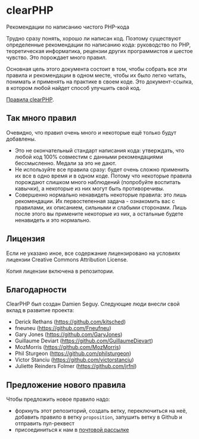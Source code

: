 # clearPHP

Рекомендации по написанию чистого PHP-кода 

Трудно сразу понять, хорошо ли написан код. Поэтому существуют определенные рекомендации по написанию кода: 
руководство по PHP, теоретическая информатика, рецензии других программистов и шестое чувство. Это порождает много 
правил.

Основная цель этого документа состоит в том, чтобы собрать все эти правила и рекомендации в одном месте, чтобы их было 
легко читать, понимать и применять на практике в своем коде. Это документ-ссылка, в котором любой найдет способ 
улучшить свой код.

<a href="rules/README.md">Правила clearPHP</a>.

## Так много правил
Очевидно, что правил очень много и некоторые ещё только будут добавлены.

* Это не окончательный стандарт написания кода: утверждать, что любой код 100% совместим с данными рекомендациями 
бессмысленно. Медали за это не дают.
* Не используйте все правила сразу: будет очень сложно применить их все в одно время и в одном коде. Потому что 
некоторые правила порождают слишком много наблюдений (попробуйте воспитать кавычки), а некоторые из них могут быть 
противоречивы. 
* Совершенно нормально ненавидеть некоторые правила: это лишь рекомендации. Их первостепенная задача - ознакомить вас с 
правилами, их описанием, сильными и слабыми сторонами. Лишь после этого вы примените некоторые из них, а остальные 
будете ненавидеть и это нормально. 

## Лицензия

Если не указано иное, все содержание лицензировано на условиях лицензии Creative Commons Attribution License.

Копия лицензии включена в репозитории.

## Благодарности

ClearPHP был создан Damien Seguy. Следующие люди внесли свой вклад в развитие проекта:

* Derick Rethans (https://github.com/kitsched)
* fneuneu (https://github.com/Fneufneu)
* Gary Jones (https://github.com/GaryJones)
* Guillaume Deviart (https://github.com/GuillaumeDievart)
* MozMorris (https://github.com/MozMorris)
* Phil Sturgeon (https://github.com/philsturgeon)
* Victor Stanciu (https://github.com/victorstanciu)
* Juliette Reinders Folmer (https://github.com/jrfnl)

## Предложение нового правила

Чтобы предложить новое правило надо:

- форкнуть этот репозиторий, создать ветку, переключиться на неё, добавить правило в ветку `proposition`, запушить ветку в Github и отправить пул-реквест
- присоединиться к нам в [почтовой рассылке](https://groups.google.com/forum/#!forum/clearphp)